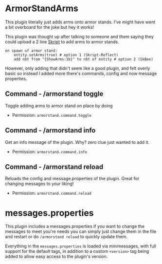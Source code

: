 # ArmorStandArms

This plugin literally just adds arms onto armor stands. I've might have went a bit overboard for the joke but hey it works!

This plugin was thought up after talking to someone and them saying they could upload a 2 line [Skript](https://github.com/SkriptLang/Skript) to add arms to armor stands.

```
on spawn of armor stand:
    entity.setArms(true) # option 1 (Skript-Reflect)
    add nbt from "{ShowArms:1b}" to nbt of entity # option 2 (SkBee)
```

However, only adding that didn't seem like a good plugin, and felt overly basic so instead I added more there's commands, config and now message properties.

## Command - /armorstand toggle
Toggle adding arms to armor stand on place by doing
- Permission: `armorstand.command.toggle`

## Command - /armorstand info
Get an info message of the plugin. Why? zero clue just wanted to add it.
- Permission: `armorstand.command.info`

## Command - /armorstand reload
Reloads the config and message.properties of the plugin. Great for changing messages to your liking!
- Permission: `armorstand.command.reload`

# messages.properties
This plugin includes a messages.properties if you want to change the messages to meet you're needs
you can simply just change them in the file and restart or do `/armorstand reload` to quickly update them.

Everything in the `messages.properties` is loaded via minimessages, with full support for the default tags,
in addition to a custom `<version>` tag being added to allow easy access to the plugin's version.